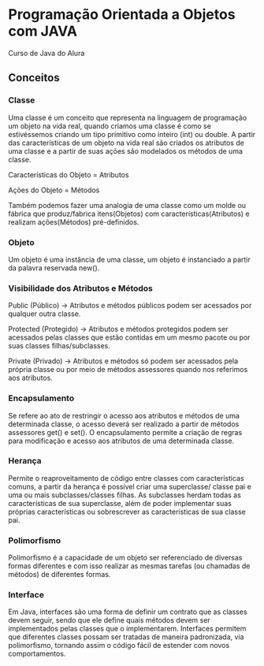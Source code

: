 # Programação Orientada a Objetos com JAVA
Curso de Java do Alura

## Conceitos 

### Classe

Uma classe é um conceito que representa na linguagem de programação um objeto na vida real, quando criamos uma classe é como se estivéssemos criando um tipo primitivo como inteiro (int) ou double. A partir das características de um objeto na vida real são criados os atributos de uma classe e a partir de suas ações são modelados os métodos de uma classe.

Características do Objeto = Atributos

Ações do Objeto = Métodos

Também podemos fazer uma analogia de uma classe como um molde ou fábrica que produz/fabrica itens(Objetos) com características(Atributos) e realizam ações(Métodos) pré-definidos. 


### Objeto

Um objeto é uma instância de uma classe, um objeto é instanciado a partir da palavra reservada new(). 

### Visibilidade dos Atributos e Métodos

Public (Público) -> Atributos e métodos públicos podem ser acessados por qualquer outra classe.

Protected (Protegido) -> Atributos e métodos protegidos podem ser acessados pelas classes que estão contidas em um mesmo pacote ou por suas classes filhas/subclasses.

Private (Privado) -> Atributos e métodos só podem ser acessados pela própria classe ou por meio de métodos assessores quando nos referimos aos atributos.

### Encapsulamento

Se refere ao ato de restringir o acesso aos atributos e métodos de uma determinada classe, o acesso deverá ser realizado a partir de métodos assessores get() e set(). O encapsulamento permite a criação de regras para modificação e acesso aos atributos de uma determinada classe.

### Herança

Permite o reaproveitamento de código entre classes com características comuns, a partir da herança é possível criar uma superclasse/ classe pai e uma ou mais subclasses/classes filhas. As subclasses herdam todas as características de sua superclasse, além de poder implementar suas próprias características ou sobrescrever as características de sua classe pai.


### Polimorfismo

Polimorfismo é a capacidade de um objeto ser referenciado de diversas formas diferentes e com isso realizar as mesmas tarefas (ou chamadas de métodos) de diferentes formas.

### Interface

Em Java, interfaces são uma forma de definir um contrato que as classes devem seguir, sendo que ele define quais métodos devem ser implementados pelas classes que o implementarem. Interfaces permitem que diferentes classes possam ser tratadas de maneira padronizada, via polimorfismo, tornando assim o código fácil de estender com novos comportamentos.
